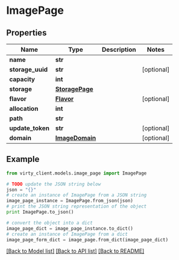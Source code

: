 # ImagePage


## Properties

Name | Type | Description | Notes
------------ | ------------- | ------------- | -------------
**name** | **str** |  | 
**storage_uuid** | **str** |  | [optional] 
**capacity** | **int** |  | 
**storage** | [**StoragePage**](StoragePage.md) |  | 
**flavor** | [**Flavor**](Flavor.md) |  | [optional] 
**allocation** | **int** |  | 
**path** | **str** |  | 
**update_token** | **str** |  | [optional] 
**domain** | [**ImageDomain**](ImageDomain.md) |  | [optional] 

## Example

```python
from virty_client.models.image_page import ImagePage

# TODO update the JSON string below
json = "{}"
# create an instance of ImagePage from a JSON string
image_page_instance = ImagePage.from_json(json)
# print the JSON string representation of the object
print ImagePage.to_json()

# convert the object into a dict
image_page_dict = image_page_instance.to_dict()
# create an instance of ImagePage from a dict
image_page_form_dict = image_page.from_dict(image_page_dict)
```
[[Back to Model list]](../README.md#documentation-for-models) [[Back to API list]](../README.md#documentation-for-api-endpoints) [[Back to README]](../README.md)


